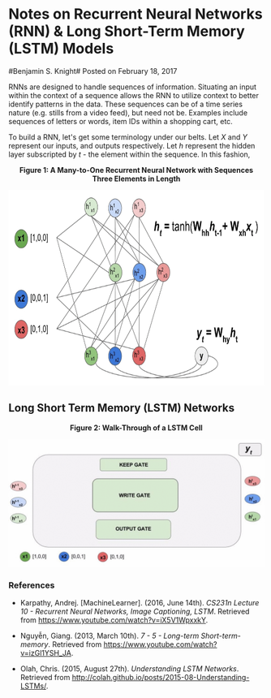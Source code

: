 # Notes on Recurrent Neural Networks (RNN) & Long Short-Term Memory (LSTM) Models 
#Benjamin S. Knight#
Posted on February 18, 2017

RNNs are designed to handle sequences of information. Situating an input within the context of a sequence allows the RNN to utilize context to better identify patterns in the data. These sequences can be of a time series nature (e.g. stills from a video feed), but need not be. Examples include sequences of letters or words, item IDs within a shopping cart, etc. <br>

To build a RNN, let's get some terminology under our belts. Let *X* and *Y* represent our inputs, and outputs respectively. Let *h* represent the hidden layer subscripted by *t* - the element within the sequence. In this fashion,


<p align="center"><b>Figure 1: A Many-to-One Recurrent Neural Network with Sequences Three Elements in Length </b></p>
<img src="https://github.com/b-knight/Notes-on-Deep-Learning/raw/master/Images/RNN.gif" alt="A recurrent neural net" width="740" height="385">

## Long Short Term Memory (LSTM) Networks

<p align="center"><b>Figure 2: Walk-Through of a LSTM Cell </b></p>
<img src="https://github.com/b-knight/Notes-on-Deep-Learning/raw/master/Images/LSTM.gif" alt="Walk-Through of a LSTM Cell">


### References

- Karpathy, Andrej. [MachineLearner]. (2016, June 14th). *CS231n Lecture 10 - Recurrent Neural Networks, Image Captioning, LSTM*. Retrieved from https://www.youtube.com/watch?v=iX5V1WpxxkY.

- Nguyễn, Giang. (2013, March 10th). *7 - 5 - Long-term Short-term-memory*. Retrieved from https://www.youtube.com/watch?v=izGl1YSH_JA.

- Olah, Chris. (2015, August 27th). *Understanding LSTM Networks*. Retrieved from http://colah.github.io/posts/2015-08-Understanding-LSTMs/.
